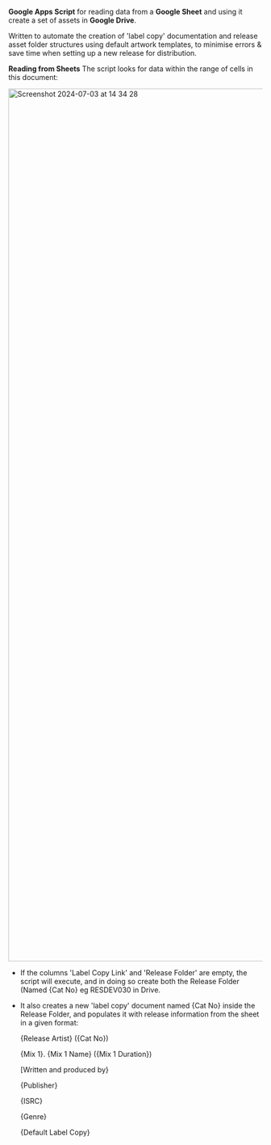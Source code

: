 **Google Apps Script** for reading data from a **Google Sheet** and using it create a set of assets in **Google Drive**.

Written to automate the creation of 'label copy' documentation and release asset folder structures using default artwork templates, to minimise errors & save time when setting up a new release for distribution.

**Reading from Sheets**
The script looks for data within the range of cells in this document:

<img width="1728" alt="Screenshot 2024-07-03 at 14 34 28" src="https://github.com/Doppinator/GenerateLabelCopy-AppsScript/assets/54332156/b428a57b-b035-4635-8cf6-3fb0a72d2cb2">

- If the columns 'Label Copy Link' and 'Release Folder' are empty, the script will execute, and in doing so create both the Release Folder (Named {Cat No} eg RESDEV030 in Drive.
  
- It also creates a new 'label copy' document named {Cat No} inside the Release Folder, and populates it with release information from the sheet in a given format:

  {Release Artist} ({Cat No})
  
  {Mix 1}. {Mix 1 Name} ({Mix 1 Duration})
  
  [Written and produced by}
  
  {Publisher}
  
  {ISRC}
  
  {Genre}
  
  {Default Label Copy}
  
